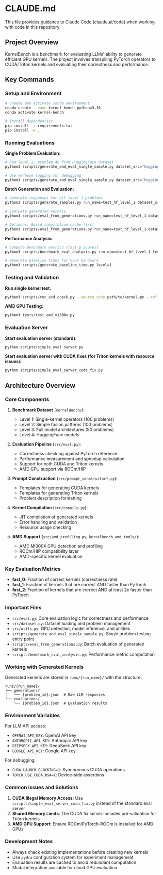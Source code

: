 # CLAUDE.md

This file provides guidance to Claude Code (claude.ai/code) when working with code in this repository.

## Project Overview

KernelBench is a benchmark for evaluating LLMs' ability to generate efficient GPU kernels. The project involves transpiling PyTorch operators to CUDA/Triton kernels and evaluating their correctness and performance.

## Key Commands

### Setup and Environment
```bash
# Create and activate conda environment
conda create --name kernel-bench python=3.10
conda activate kernel-bench

# Install dependencies
pip install -r requirements.txt
pip install -e .
```

### Running Evaluations

**Single Problem Evaluation:**
```bash
# Run level 2, problem 40 from HuggingFace dataset
python3 scripts/generate_and_eval_single_sample.py dataset_src="huggingface" level=2 problem_id=40

# Use verbose logging for debugging
python3 scripts/generate_and_eval_single_sample.py dataset_src="huggingface" level=2 problem_id=40 verbose_logging=true
```

**Batch Generation and Evaluation:**
```bash
# Generate responses for all level 1 problems
python3 scripts/generate_samples.py run_name=test_hf_level_1 dataset_src=huggingface level=1 num_workers=50 server_type=deepseek model_name=deepseek-chat temperature=0

# Evaluate generated kernels
python3 scripts/eval_from_generations.py run_name=test_hf_level_1 dataset_src=local level=1 num_gpu_devices=8 timeout=300

# Optional: Build compilation cache first
python3 scripts/eval_from_generations.py run_name=test_hf_level_1 dataset_src=local level=1 num_gpu_devices=8 timeout=300 build_cache=True num_cpu_workers=32
```

**Performance Analysis:**
```bash
# Compute benchmark metrics (fast_p scores)
python3 scripts/benchmark_eval_analysis.py run_name=test_hf_level_1 level=1 hardware=L40S_matx3 baseline=baseline_time_torch

# Generate baseline times for your hardware
python3 scripts/generate_baseline_time.py level=1
```

### Testing and Validation

**Run single kernel test:**
```bash
python3 scripts/run_and_check.py --source_code path/to/kernel.py --ref_code path/to/reference.py
```

**AMD GPU Testing:**
```bash
python3 tests/test_amd_mi300x.py
```

### Evaluation Server

**Start evaluation server (standard):**
```bash
python scripts/simple_eval_server.py
```

**Start evaluation server with CUDA fixes (for Triton kernels with resource issues):**
```bash
python scripts/simple_eval_server_cuda_fix.py
```

## Architecture Overview

### Core Components

1. **Benchmark Dataset** (`KernelBench/`):
   - Level 1: Single-kernel operators (100 problems)
   - Level 2: Simple fusion patterns (100 problems)  
   - Level 3: Full model architectures (50 problems)
   - Level 4: HuggingFace models

2. **Evaluation Pipeline** (`src/eval.py`):
   - Correctness checking against PyTorch reference
   - Performance measurement and speedup calculation
   - Support for both CUDA and Triton kernels
   - AMD GPU support via ROCm/HIP

3. **Prompt Construction** (`src/prompt_constructor*.py`):
   - Templates for generating CUDA kernels
   - Templates for generating Triton kernels
   - Problem description formatting

4. **Kernel Compilation** (`src/compile.py`):
   - JIT compilation of generated kernels
   - Error handling and validation
   - Resource usage checking

5. **AMD Support** (`src/amd_profiling.py`, `kernelbench_amd_tools/`):
   - AMD MI300X GPU detection and profiling
   - ROCm/HIP compatibility layer
   - AMD-specific kernel evaluation

### Key Evaluation Metrics

- **fast_0**: Fraction of correct kernels (correctness rate)
- **fast_1**: Fraction of kernels that are correct AND faster than PyTorch
- **fast_2**: Fraction of kernels that are correct AND at least 2x faster than PyTorch

### Important Files

- `src/eval.py`: Core evaluation logic for correctness and performance
- `src/dataset.py`: Dataset loading and problem management
- `src/utils.py`: GPU detection, model inference, and utilities
- `scripts/generate_and_eval_single_sample.py`: Single problem testing entry point
- `scripts/eval_from_generations.py`: Batch evaluation of generated kernels
- `scripts/benchmark_eval_analysis.py`: Performance metric computation

### Working with Generated Kernels

Generated kernels are stored in `runs/{run_name}/` with the structure:
```
runs/{run_name}/
├── generations/
│   └── {problem_id}.json  # Raw LLM responses
└── evaluations/
    └── {problem_id}.json  # Evaluation results
```

### Environment Variables

For LLM API access:
- `OPENAI_API_KEY`: OpenAI API key
- `ANTHROPIC_API_KEY`: Anthropic API key
- `DEEPSEEK_API_KEY`: DeepSeek API key
- `GOOGLE_API_KEY`: Google API key

For debugging:
- `CUDA_LAUNCH_BLOCKING=1`: Synchronous CUDA operations
- `TORCH_USE_CUDA_DSA=1`: Device-side assertions

### Common Issues and Solutions

1. **CUDA Illegal Memory Access**: Use `scripts/simple_eval_server_cuda_fix.py` instead of the standard eval server
2. **Shared Memory Limits**: The CUDA fix server includes pre-validation for Triton kernels
3. **AMD GPU Support**: Ensure ROCm/PyTorch-ROCm is installed for AMD GPUs

### Development Notes

- Always check existing implementations before creating new kernels
- Use `pydra` configuration system for experiment management
- Evaluation results are cached to avoid redundant computation
- Modal integration available for cloud GPU evaluation